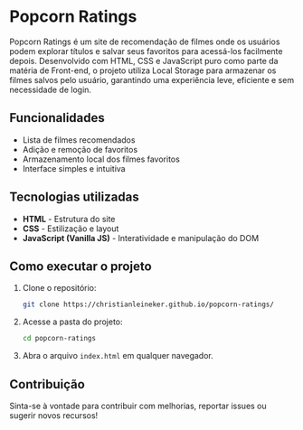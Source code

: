 # Popcorn Ratings

Popcorn Ratings é um site de recomendação de filmes onde os usuários podem explorar títulos e salvar seus favoritos para acessá-los facilmente depois. Desenvolvido com HTML, CSS e JavaScript puro como parte da matéria de Front-end, o projeto utiliza Local Storage para armazenar os filmes salvos pelo usuário, garantindo uma experiência leve, eficiente e sem necessidade de login.

## Funcionalidades

- Lista de filmes recomendados
- Adição e remoção de favoritos
- Armazenamento local dos filmes favoritos
- Interface simples e intuitiva

## Tecnologias utilizadas

- **HTML** - Estrutura do site
- **CSS** - Estilização e layout
- **JavaScript (Vanilla JS)** - Interatividade e manipulação do DOM

## Como executar o projeto

1. Clone o repositório:
   ```bash
   git clone https://christianleineker.github.io/popcorn-ratings/
   ```
2. Acesse a pasta do projeto:
   ```bash
   cd popcorn-ratings
   ```
3. Abra o arquivo `index.html` em qualquer navegador.

## Contribuição

Sinta-se à vontade para contribuir com melhorias, reportar issues ou sugerir novos recursos!
